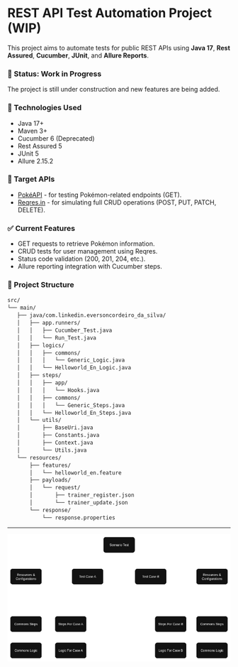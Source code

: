 # REST API Test Automation Project (WIP)

This project aims to automate tests for public REST APIs using **Java 17**, **Rest Assured**, **Cucumber**, **JUnit**, and **Allure Reports**.

### 🚧 Status: Work in Progress

The project is still under construction and new features are being added.

### 🔧 Technologies Used

- Java 17+
- Maven 3+
- Cucumber 6 (Deprecated)
- Rest Assured 5
- JUnit 5
- Allure 2.15.2

### 📌 Target APIs

- [PokéAPI](https://pokeapi.co) - for testing Pokémon-related endpoints (GET).
- [Reqres.in](https://reqres.in) - for simulating full CRUD operations (POST, PUT, PATCH, DELETE).

### ✅ Current Features

- GET requests to retrieve Pokémon information.
- CRUD tests for user management using Reqres.
- Status code validation (200, 201, 204, etc.).
- Allure reporting integration with Cucumber steps.

### 📂 Project Structure

```txt
src/
└── main/
   ├── java/com.linkedin.eversoncordeiro_da_silva/
   │   ├── app.runners/
   │   │   ├── Cucumber_Test.java
   │   │   └── Run_Test.java
   │   ├── logics/
   │   │   ├── commons/
   │   │   │   └── Generic_Logic.java
   │   │   └── Helloworld_En_Logic.java
   │   ├── steps/
   │   │   ├── app/
   │   │   │   └── Hooks.java
   │   │   ├── commons/
   │   │   │   └── Generic_Steps.java
   │   │   └── Helloworld_En_Steps.java
   │   └── utils/
   │       ├── BaseUri.java
   │       ├── Constants.java
   │       ├── Context.java
   │       └── Utils.java
   └── resources/
       ├── features/
       │   └── helloworld_en.feature
       ├── payloads/
       │   └── request/
       │       ├── trainer_register.json
       │       └── trainer_update.json
       └── response/
           └── response.properties

```
---
![Quality Diagram.drawio.png](Quality%20Diagram.drawio.png)